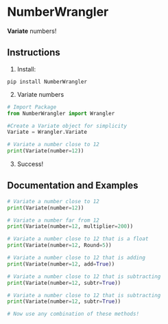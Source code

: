# NumberWrangler

**Variate** numbers!

## Instructions

1. Install:

```
pip install NumberWrangler
```

2. Variate numbers

```python
# Import Package
from NumberWrangler import Wrangler

#Create a Variate object for simplicity
Variate = Wrangler.Variate

# Variate a number close to 12
print(Variate(number=12))
```

3. Success!

## Documentation and Examples

```python
# Variate a number close to 12
print(Variate(number=12))

# Variate a number far from 12
print(Variate(number=12, multiplier=200))

# Variate a number close to 12 that is a float
print(Variate(number=12, Round=5))

# Variate a number close to 12 that is adding
print(Variate(number=12, add=True))

# Variate a number close to 12 that is subtracting
print(Variate(number=12, subtr=True))

# Variate a number close to 12 that is subtracting
print(Variate(number=12, subtr=True))

# Now use any combination of these methods!
```